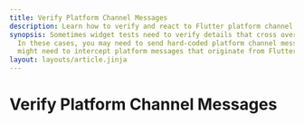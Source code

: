 ```yaml
---
title: Verify Platform Channel Messages
description: Learn how to verify and react to Flutter platform channel messages.
synopsis: Sometimes widget tests need to verify details that cross over Flutter's platform boundary.
  In these cases, you may need to send hard-coded platform channel messages through Flutter, or you
  might need to intercept platform messages that originate from Flutter.
layout: layouts/article.jinja
---
```

# Verify Platform Channel Messages

